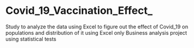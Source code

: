 # Covid_19_Vaccination_Effect_
Study to analyze the data using Excel to figure out the effect of Covid_19 on populations and distribution of it using Excel only 
Business analysis project using statistical tests

